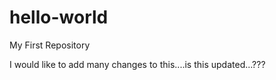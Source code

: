 # hello-world
My First Repository

I would like to add many changes to this....is this updated...???
